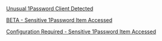 [ Unusual 1Password Client Detected](../onepassword_rules/onepassword_unusual_client.py)

[ BETA - Sensitive 1Password Item Accessed](../onepassword_rules/onepassword_lut_sensitive_item_access.py)

[ Configuration Required - Sensitive 1Password Item Accessed](../onepassword_rules/onepassword_sensitive_item_access.py)

